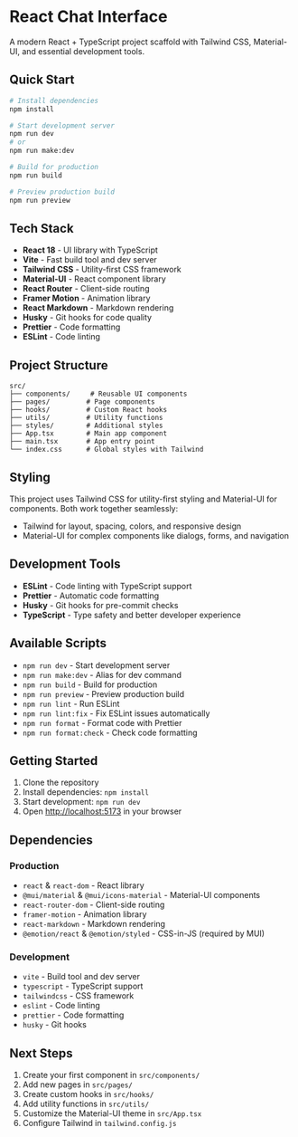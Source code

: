 # React Chat Interface

A modern React + TypeScript project scaffold with Tailwind CSS, Material-UI, and essential development tools.

## Quick Start

```bash
# Install dependencies
npm install

# Start development server
npm run dev
# or
npm run make:dev

# Build for production
npm run build

# Preview production build
npm run preview
```

## Tech Stack

- **React 18** - UI library with TypeScript
- **Vite** - Fast build tool and dev server
- **Tailwind CSS** - Utility-first CSS framework
- **Material-UI** - React component library
- **React Router** - Client-side routing
- **Framer Motion** - Animation library
- **React Markdown** - Markdown rendering
- **Husky** - Git hooks for code quality
- **Prettier** - Code formatting
- **ESLint** - Code linting

## Project Structure

```
src/
├── components/     # Reusable UI components
├── pages/         # Page components
├── hooks/         # Custom React hooks
├── utils/         # Utility functions
├── styles/        # Additional styles
├── App.tsx        # Main app component
├── main.tsx       # App entry point
└── index.css      # Global styles with Tailwind
```

## Styling

This project uses Tailwind CSS for utility-first styling and Material-UI for components. Both work together seamlessly:

- Tailwind for layout, spacing, colors, and responsive design
- Material-UI for complex components like dialogs, forms, and navigation

## Development Tools

- **ESLint** - Code linting with TypeScript support
- **Prettier** - Automatic code formatting
- **Husky** - Git hooks for pre-commit checks
- **TypeScript** - Type safety and better developer experience

## Available Scripts

- `npm run dev` - Start development server
- `npm run make:dev` - Alias for dev command
- `npm run build` - Build for production
- `npm run preview` - Preview production build
- `npm run lint` - Run ESLint
- `npm run lint:fix` - Fix ESLint issues automatically
- `npm run format` - Format code with Prettier
- `npm run format:check` - Check code formatting

## Getting Started

1. Clone the repository
2. Install dependencies: `npm install`
3. Start development: `npm run dev`
4. Open [http://localhost:5173](http://localhost:5173) in your browser

## Dependencies

### Production
- `react` & `react-dom` - React library
- `@mui/material` & `@mui/icons-material` - Material-UI components
- `react-router-dom` - Client-side routing
- `framer-motion` - Animation library
- `react-markdown` - Markdown rendering
- `@emotion/react` & `@emotion/styled` - CSS-in-JS (required by MUI)

### Development
- `vite` - Build tool and dev server
- `typescript` - TypeScript support
- `tailwindcss` - CSS framework
- `eslint` - Code linting
- `prettier` - Code formatting
- `husky` - Git hooks

## Next Steps

1. Create your first component in `src/components/`
2. Add new pages in `src/pages/`
3. Create custom hooks in `src/hooks/`
4. Add utility functions in `src/utils/`
5. Customize the Material-UI theme in `src/App.tsx`
6. Configure Tailwind in `tailwind.config.js`

